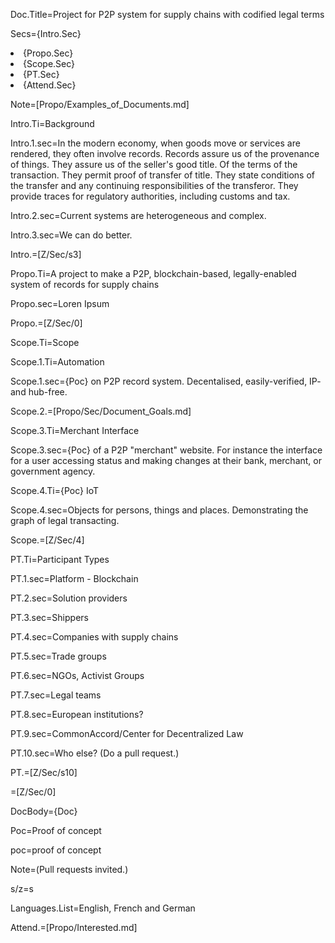 Doc.Title=Project for P2P system for  supply chains with codified legal terms

Secs={Intro.Sec}<li>{Propo.Sec}<li>{Scope.Sec}<li>{PT.Sec}<li>{Attend.Sec}

Note=[Propo/Examples_of_Documents.md]

Intro.Ti=Background

Intro.1.sec=In the modern economy, when goods move or services are rendered, they often involve records.  Records assure us of the provenance of things.  They assure us of the seller's good title.  Of the terms of the transaction.  They permit proof of transfer of title.  They state conditions of the transfer and any continuing responsibilities of the transferor.  They provide traces for regulatory authorities, including customs and tax.

Intro.2.sec=Current systems are heterogeneous and complex.

Intro.3.sec=We can do better.

Intro.=[Z/Sec/s3]

Propo.Ti=A project to make a P2P, blockchain-based, legally-enabled system of records for supply chains

Propo.sec=Loren Ipsum

Propo.=[Z/Sec/0]

Scope.Ti=Scope

Scope.1.Ti=Automation

Scope.1.sec={Poc} on P2P record system.  Decentalised, easily-verified, IP- and hub-free.

Scope.2.=[Propo/Sec/Document_Goals.md]

Scope.3.Ti=Merchant Interface

Scope.3.sec={Poc} of a P2P "merchant" website.  For instance the interface for a user accessing status and making changes at their bank, merchant, or government agency. 

Scope.4.Ti={Poc} IoT

Scope.4.sec=Objects for persons, things and places. Demonstrating the graph of legal transacting.  

Scope.=[Z/Sec/4]

PT.Ti=Participant Types

PT.1.sec=Platform - Blockchain

PT.2.sec=Solution providers

PT.3.sec=Shippers

PT.4.sec=Companies with supply chains

PT.5.sec=Trade groups

PT.6.sec=NGOs, Activist Groups

PT.7.sec=Legal teams

PT.8.sec=European institutions?

PT.9.sec=CommonAccord/Center for Decentralized Law

PT.10.sec=Who else? (Do a pull request.)

PT.=[Z/Sec/s10]

=[Z/Sec/0]

DocBody={Doc}

Poc=Proof of concept

poc=proof of concept

Note=(Pull requests invited.)

s/z=s

Languages.List=English, French and German

Attend.=[Propo/Interested.md]